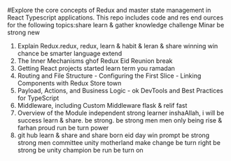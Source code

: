 #Explore the core concepts of Redux and master state management in React Typescript applications. This repo includes code and res end ources for the following topics:share learn & gather knowledge challenge Minar be strong new

1. Explain Redux.redux, redux, learn & habit & leran & share winning win chance be smarter language extend
2. The Inner Mechanisms ghof Redux Eid Reunion break
3. Getting React projects started learn term you ramadan
4. Routing and File Structure - Configuring the First Slice - Linking Components with Redux Store town
5. Payload, Actions, and Business Logic - ok DevTools and Best Practices for TypeScript
6. Middleware, including Custom Middleware flask & relif fast
7. Overview of the Module independent strong learner inshaAllah, i will be success  learn & share. be strong. be strong men men only being rise & farhan proud run be turn power
8. git hub learn & share and share born eid day win prompt be strong strong men committee unity motherland make change be turn right be strong be unity champion be run be turn on
